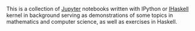 This is a collection of [Jupyter](https://jupyter.org) notebooks written with IPython or [IHaskell](https://github.com/gibiansky/IHaskell) kernel in background serving as demonstrations of some topics in mathematics and computer science, as well as exercises in Haskell.
